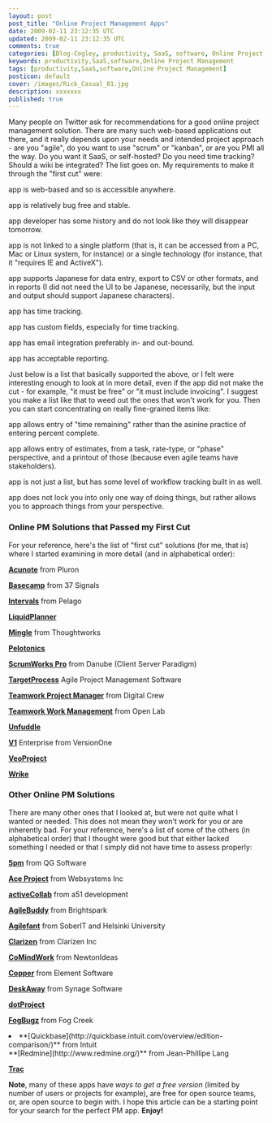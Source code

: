 ```yaml
---           
layout: post
post_title: "Online Project Management Apps"
date: 2009-02-11 23:12:35 UTC
updated: 2009-02-11 23:12:35 UTC
comments: true
categories: [Blog-Cogley, productivity, SaaS, software, Online Project Management]
keywords: productivity,SaaS,software,Online Project Management
tags: [productivity,SaaS,software,Online Project Management]
posticon: default
cover: /images/Rick_Casual_01.jpg
description: xxxxxxx
published: true
---
```

 

Many people on Twitter ask for recommendations for a good online project management solution. There are many such web-based applications out there, and it really depends upon your needs and intended project approach - are you "agile", do you want to use "scrum" or "kanban", or are you PMI all the way. Do you want it SaaS, or self-hosted? Do you need time tracking? Should a wiki be integrated? The list goes on. My requirements to make it through the "first cut" were:





app is web-based and so is accessible anywhere.


app is relatively bug free and stable.


app developer has some history and do not look like they will disappear tomorrow.


app is not linked to a single platform (that is, it can be accessed from a PC, Mac or Linux system, for instance) or a single technology (for instance, that it "requires IE and ActiveX").


app supports Japanese for data entry, export to CSV or other formats, and in reports (I did not need the UI to be Japanese, necessarily, but the input and output should support Japanese characters). 


app has time tracking.


app has custom fields, especially for time tracking.


app has email integration preferably in- and out-bound.


app has acceptable reporting.





Just below is a list that basically supported the above, or I felt were interesting enough to look at in more detail, even if the app did not make the cut - for example, "it must be free" or "it must include invoicing". I suggest you make a list like that to weed out the ones that won't work for you. Then you can start concentrating on really fine-grained items like: 





app allows entry of "time remaining" rather than the asinine practice of entering percent complete.


app allows entry of estimates, from a task, rate-type, or "phase" perspective, and a printout of those (because even agile teams have stakeholders).


app is not just a list, but has some level of workflow tracking built in as well.


app does not lock you into only one way of doing things, but rather allows you to approach things from your perspective.





### Online PM Solutions that Passed my First Cut



For your reference, here's the list of "first cut" solutions (for me, that is) where I started examining in more detail (and in alphabetical order): 





**[Acunote](http://www.acunote.com)** from Pluron


**[Basecamp](http://www.basecamphq.com)** from 37 Signals


**[Intervals](http://www.myintervals.com)** from Pelago


**[LiquidPlanner](http://www.liquidplanner.com)**


**[Mingle](http://studios.thoughtworks.com)** from Thoughtworks


**[Pelotonics](http://www.pelotonics.com/)**


**[ScrumWorks Pro](http://www.danube.com)** from Danube (Client Server Paradigm)


**[TargetProcess](http://targetprocess.com)** Agile Project Management Software


**[Teamwork Project Manager](http://www.teamworkpm.net)** from Digital Crew


**[Teamwork Work Management](http://www.twproject.com)** from Open Lab


**[Unfuddle](http://www.unfuddle.com)**


**[V1](http://www.versionone.com)** Enterprise from VersionOne


**[VeoProject](http://www.veoproject.com)**


**[Wrike](http://www.wrike.com)**


 


### Other Online PM Solutions



There are many other ones that I looked at, but were not quite what I wanted or needed. This does not mean they won't work for you or are inherently bad. For your reference, here's a list of some of the others (in alphabetical order) that I thought were good but that either lacked something I needed or that I simply did not have time to assess properly: 





**[5pm](http://www.5pmweb.com)** from QG Software


**[Ace Project](http://www.aceproject.com/)** from Websystems Inc


**[activeCollab](http://www.activecollab.com/)** from a51 development


**[AgileBuddy](http://www.agilebuddy.com/)** from Brightspark


**[Agilefant](http://www.agilefant.org/wiki/display/AEF/Features)** from SoberIT and Helsinki University


**[Clarizen](http://www.clarizen.com/)** from Clarizen Inc


**[CoMindWork](http://www.comindwork.com/)** from NewtonIdeas


**[Copper](http://www.copperproject.com/)** from Element Software


**[DeskAway](http://www.deskaway.com/)** from Synage Software


**[dotProject](http://www.dotproject.net/)**


**[FogBugz](http://www.fogcreek.com/FogBugz/)** from Fog Creek

<li>**[Quickbase](http://quickbase.intuit.com/overview/edition-comparison/)** from Intuit</li>
**[Redmine](http://www.redmine.org/)** from Jean-Phillipe Lang


**[Trac](http://trac.edgewall.org/)**





**Note**, many of these apps have _ways to get a free version_ (limited by number of users or projects for example), are free for open source teams, or, are open source to begin with. I hope this article can be a starting point for your search for the perfect PM app. **Enjoy!** 

